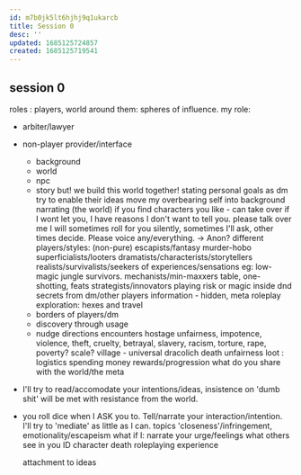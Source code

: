 ```yaml
---
id: m7b0jk5lt6hjhj9q1ukarcb
title: Session 0
desc: ''
updated: 1685125724857
created: 1685125719541
---
```

## session 0
roles : players, world around them: spheres of influence.
my role:
- arbiter/lawyer
- non-player provider/interface
  - background
  - world
  - npc
  - story
  but! we build this world together!
stating personal goals as dm
  try to enable their ideas
  move my overbearing self into background
  narrating (the world)
    if you find characters you like - can take over
    if I wont let you, I have reasons I don't want to tell you.
  please talk over me
  I will sometimes roll for you silently, sometimes I'll ask, other times decide.
  Please voice any/everything. -> Anon?
different players/styles: (non-pure)
  escapists/fantasy
    murder-hobo superficialists/looters
    dramatists/characterists/storytellers
    realists/survivalists/seekers of experiences/sensations
      eg: low-magic jungle survivors.
  mechanists/min-maxxers
    table, one-shotting, feats
  strategists/innovators
    playing risk or magic inside dnd
secrets from dm/other players
information - hidden, meta
roleplay
  exploration: hexes and travel
  - borders of players/dm
  - discovery through usage
  - nudge directions
  encounters
  hostage
    unfairness, impotence, violence, theft, cruelty, betrayal, slavery, racism, torture, rape, poverty?
    scale? village - universal
  dracolich
    death
    unfairness
  loot : logistics
    spending money
    rewards/progression
  what do you share with the world/the meta
- I'll try to read/accomodate your intentions/ideas, insistence on 'dumb shit' will be met with resistance from the world.
- you roll dice when I ASK you to. Tell/narrate your interaction/intention.
I'll try to 'mediate' as little as I can.
topics
  'closeness'/infringement, emotionality/escapeism
    what if I:
      narrate your urge/feelings
      what others see in you
      ID
  character death
    roleplaying experience

  attachment to
    ideas